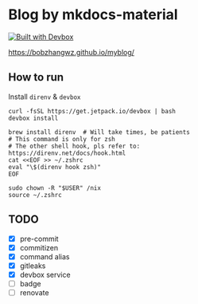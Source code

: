 # Blog by mkdocs-material

[![Built with Devbox](https://jetpack.io/img/devbox/shield_galaxy.svg)](https://jetpack.io/devbox/docs/contributor-quickstart/)

https://bobzhangwz.github.io/myblog/

## How to run

Install `direnv` & `devbox`

```shell
curl -fsSL https://get.jetpack.io/devbox | bash
devbox install

brew install direnv  # Will take times, be patients
# This command is only for zsh
# The other shell hook, pls refer to: https://direnv.net/docs/hook.html
cat <<EOF >> ~/.zshrc
eval "\$(direnv hook zsh)"
EOF

sudo chown -R "$USER" /nix
source ~/.zshrc
```

## TODO

* [x] pre-commit
* [x] commitizen
* [x] command alias
* [x] gitleaks
* [x] devbox service
* [ ] badge
* [ ] renovate
